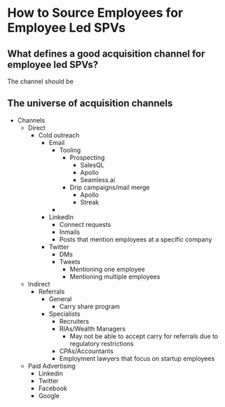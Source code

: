 # How to Source Employees for Employee Led SPVs

## What defines a good acquisition channel for employee led SPVs?

The channel should be

## The universe of acquisition channels
 - Channels
	 - Direct
		 - Cold outreach
			 - Email
				 - Tooling
					 - Prospecting
						 - SalesQL
						 - Apollo
						 - Seamless.ai
					 - Drip campaigns/mail merge
						 - Apollo
						 - Streak
				 - 
			 - LinkedIn
				 - Connect requests
				 - Inmails
				 - Posts that mention employees at a specific company
			 - Twitter
				 - DMs
				 - Tweets
					 - Mentioning one employee
					 - Mentioning multiple employees
	 - Indirect
		 - Referrals
			 - General
				 - Carry share program
			 - Specialists
				 - Recruiters
				 - RIAs/Wealth Managers
					 - May not be able to accept carry for referrals due to regulatory restrictions
				 - CPAs/Accountants
				 - Employment lawyers that focus on startup employees
	 - Paid Advertising
		 - Linkedin
		 - Twitter
		 - Facebook
		 - Google

<!--stackedit_data:
eyJoaXN0b3J5IjpbLTY0OTY0ODUyMiw3MDAzMTY3MDVdfQ==
-->